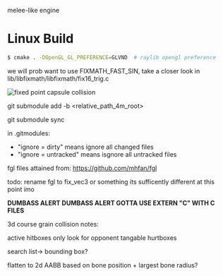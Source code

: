 melee-like engine

# Linux Build

```bash
$ cmake . -DOpenGL_GL_PREFERENCE=GLVND  # raylib opengl preference
```
we will prob want to use FIXMATH_FAST_SIN, take a closer look in lib/libfixmath/libfixmath/fix16_trig.c

![fixed point capsule collision](https://i.imgur.com/3QwXJt7.gif)


git submodule add -b <branch> <url> <relative_path_4m_root>

git submodule sync


in .gitmodules: 
- "ignore = dirty" means ignore all changed files
- "ignore = untracked" means isgnore all untracked files


fgl files attained from: https://github.com/mhfan/fgl

todo: rename fgl to fix_vec3 or something its sufficently different at this point imo

**DUMBASS ALERT DUMBASS ALERT GOTTA USE EXTERN "C" WITH C FILES**

3d course grain collision notes:

active hitboxes only look for opponent tangable hurtboxes

search list-> bounding box?

flatten to 2d AABB based on bone position + largest bone radius?




